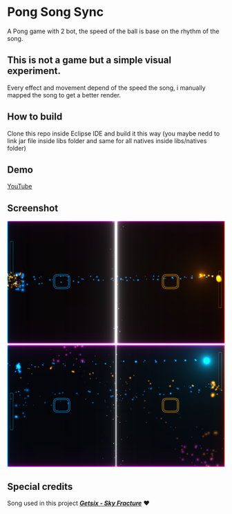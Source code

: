 # Pong Song Sync
A Pong game with 2 bot, the speed of the ball is base on the rhythm of the song.

## This is not a game but a simple visual experiment.
Every effect and movement depend of the speed the song, i manually mapped the song to get a better render.

## How to build
Clone this repo inside Eclipse IDE and build it this way (you maybe nedd to link jar file inside libs folder and same for all natives inside libs/natives folder)

## Demo
[YouTube](https://www.youtube.com/watch?v=HrEQaj-_Z4E)

## Screenshot
![screen1](/screen1.png)
![screen2](/screen2.png)

## Special credits
Song used in this project ***[Getsix - Sky Fracture](https://soundcloud.com/dreamscape_records/getsix-sky-fracture?in=getsixofficial/sets/sky-fracture)*** :heart:
